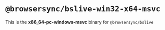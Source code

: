 # `@browsersync/bslive-win32-x64-msvc`

This is the **x86_64-pc-windows-msvc** binary for `@browsersync/bslive`
